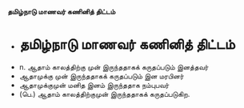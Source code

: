 **தமிழ்நாடு மாணவர் கணினித் திட்டம்**
- # தமிழ்நாடு மாணவர் கணினித் திட்டம்
- n. ஆதாம் காலத்திற்கு முன் இருந்ததாகக் கருதப்படும் இனத்தவர்
- ஆதாமுக்கு முன் இருந்ததாகக் கருதப்படும் இன மரபினர்
- ஆதாமுக்குமுன் மனித இனம் இருந்ததாக நம்புபவர்
- (பெ.) ஆதாம் காலத்திற்குமுன் இருந்ததாகக் கருதப்படுகிற.

